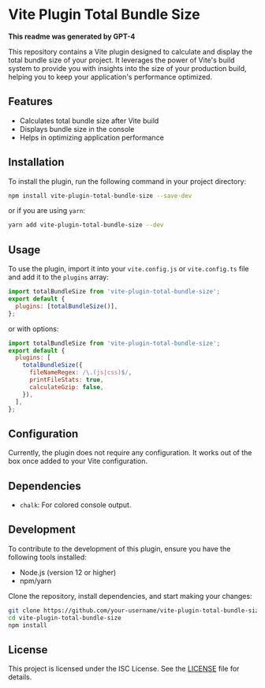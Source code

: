 # Vite Plugin Total Bundle Size

**This readme was generated by GPT-4**

This repository contains a Vite plugin designed to calculate and display the total bundle size of your project. It leverages the power of Vite's build system to provide you with insights into the size of your production build, helping you to keep your application's performance optimized.

## Features

- Calculates total bundle size after Vite build
- Displays bundle size in the console
- Helps in optimizing application performance

## Installation

To install the plugin, run the following command in your project directory:

```bash
npm install vite-plugin-total-bundle-size --save-dev
```

or if you are using `yarn`:

```bash
yarn add vite-plugin-total-bundle-size --dev
```

## Usage

To use the plugin, import it into your `vite.config.js` or `vite.config.ts` file and add it to the `plugins` array:

```js
import totalBundleSize from 'vite-plugin-total-bundle-size';
export default {
  plugins: [totalBundleSize()],
};
```

or with options:

```js
import totalBundleSize from 'vite-plugin-total-bundle-size';
export default {
  plugins: [
    totalBundleSize({
      fileNameRegex: /\.(js|css)$/,
      printFileStats: true,
      calculateGzip: false,
    }),
  ],
};
```

## Configuration

Currently, the plugin does not require any configuration. It works out of the box once added to your Vite configuration.

## Dependencies

- `chalk`: For colored console output.

## Development

To contribute to the development of this plugin, ensure you have the following tools installed:

- Node.js (version 12 or higher)
- npm/yarn

Clone the repository, install dependencies, and start making your changes:

```bash
git clone https://github.com/your-username/vite-plugin-total-bundle-size.git
cd vite-plugin-total-bundle-size
npm install
```

## License

This project is licensed under the ISC License. See the [LICENSE](LICENSE) file for details.
